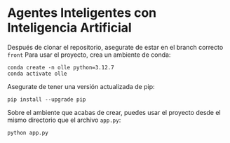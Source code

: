 # Agentes Inteligentes con Inteligencia Artificial

Después de clonar el repositorio, asegurate de estar en el branch correcto `front`
Para usar el proyecto, crea un ambiente de conda:

```
conda create -n olle python=3.12.7
conda activate olle
```

Asegurate de tener una versión actualizada de pip:
```
pip install --upgrade pip
```

Sobre el ambiente que acabas de crear, puedes usar el proyecto desde el mismo directorio que el archivo `app.py`:

```
python app.py
```